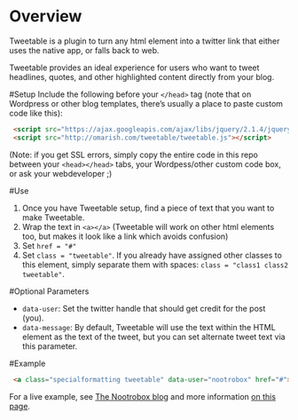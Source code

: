 # Overview
Tweetable is a plugin to turn any html element into a twitter link that either uses the native app, or falls back to web.

Tweetable provides an ideal experience for users who want to tweet headlines, quotes, and other highlighted content directly from your blog.

#Setup
Include the following before your `</head>` tag (note that on Wordpress or other blog templates, there’s usually a place to paste custom code like this):

```html
 <script src="https://ajax.googleapis.com/ajax/libs/jquery/2.1.4/jquery.min.js"></script>
 <script src="http://omarish.com/tweetable/tweetable.js"></script>
```

(Note: if you get SSL errors, simply copy the entire code in this repo between your `<head></head>` tabs, your Wordpess/other custom code box, or ask your webdeveloper ;)

#Use
1. Once you have Tweetable setup, find a piece of text that you want to make Tweetable.
2. Wrap the text in `<a></a>` (Tweetable will work on other html elements too, but <a> makes it look like a link which avoids confusion)
3. Set `href = "#"`
4. Set `class = "tweetable"`. If you already have assigned other classes to this element, simply separate them with spaces: `class = "class1 class2 tweetable"`.

#Optional Parameters
* `data-user`: Set the twitter handle that should get credit for the post (you). 
* `data-message`: By default, Tweetable will use the text within the HTML element as the text of the tweet, but you can set alternate tweet text via this parameter. 

#Example
```html
 <a class="specialformatting tweetable" data-user="nootrobox" href="#">Here's the text I want my readers to tweet.</a>
```

For a live example, see [The Nootrobox blog](https://www.nootrobox.com/blog/starcraft) and more information [on this page](http://omarish.com/2015/05/16/tweetable.html).
